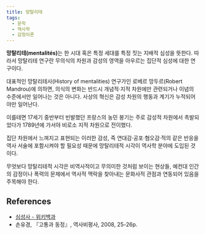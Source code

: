 ```yaml
---
title: 망탈리테
tags:
  - 문학
  - 역사학
  - 감정이론
---
```


<strong>망탈리테(mentalités)</strong>는 한 시대 혹은 특정 세대를 특정 짓는 지배적 심성을 뜻한다. 따라서 망탈리테 연구란 무의식의 차원과 감성의 영역을 아우르는 집단적 심성에 대한 연구이다.

대표적인 망탈리테사(History of mentalities) 연구가인 로베르 망두르(Robert Mandrou)에 의하면, 의식의 변화는 반드시 개념적·지적 차원에만 관련되거나 이념의 수준에서만 일어나는 것은 아니다. 사상의 혁신은 감성 차원의 행동과 계기가 누적되어야만 일어난다.

이를테면 17세기 중반부터 빈발했던 프랑스의 농민 봉기는 주로 감성적 차원에서 촉발되었다가 1789년에 가서야 비로소 지적 차원으로 전이했다.

집단 차원에서 느껴지고 표현되는 이러한 감성, 즉 연대감·공포·혐오감·적의 같은 반응을 역사 서술에 포함시켜야 할 필요성 때문에 망탈리테적 시각이 역사학 분야에 도입된 것이다.

무엇보다 망탈리테적 시각은 비역사적이고 무의미한 것처럼 보이는 현상들, 예컨대 인간의 감정이나 폭력의 문제에서 역사적 맥락을 찾아내는 문화사적 관점과 연동되어 있음을 주목해야 한다.

## References
- [심성사 - 위키백과](https://ko.wikipedia.org/wiki/%EC%8B%AC%EC%84%B1%EC%82%AC)
- 손유경, 『고통과 동정』, 역사비평사, 2008, 25-26p.